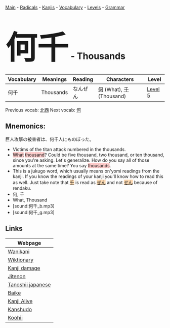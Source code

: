 <style> bigfont {font-size: 100px}</style>
[Main](../README.md) -
[Radicals](../radicals.md) -
[Kanjis](../kanjis.md) -
[Vocabulary](../vocabulary.md) -
[Levels](../levels.md) -
[Grammar](../grammar.md)
# <bigfont> 何千</bigfont> - Thousands 

| Vocabulary | Meanings | Reading | Characters | Level |
| --- | --- | --- | --- | --- |
| 何千 | Thousands | なんぜん |  [何](../kanjis/何.md) (What), [千](../kanjis/千.md) (Thousand) | [Level 5](../levels/wk_level5.md) |

Previous vocab: [北西](北西.md) Next vocab: [何](何.md) 

## Mnemonics:
巨人攻撃の被害者は、何千人にものぼった。
* Victims of the titan attack numbered in the thousands.
* <span style="background-color:#ffcccb"> What</span> <span style="background-color:#ffcccb"> thousand</span>? Could be five thousand, two thousand, or ten thousand, since you're asking. Let's generalize. How do you say all of those amounts at the same time? You say <span style="background-color:#ffcccb"> thousands</span>.
* This is a jukugo word, which usually means on'yomi readings from the kanji. If you know the readings of your kanji you'll know how to read this as well. Just take note that <span style="background-color:#fed8b1"> [千](https://jisho.org/search/千)</span> is read as <span style="background-color:#fed8b1"> [ぜん](https://jisho.org/search/ぜん)</span> and not <span style="background-color:#fed8b1"> [せん](https://jisho.org/search/せん)</span> because of rendaku.
* 何, 千
* What, Thousand
* [sound:何千_b.mp3]
* [sound:何千_g.mp3]


## Links 

| Webpage |
| --- |
| [Wanikani          ](https://www.wanikani.com/kanji/何千) |
| [Wiktionary        ](https://en.wiktionary.org/wiki/何千) |
| [Kanji damage      ](http://www.kanjidamage.com/kanji/search?utf8=✓&q=何千) |
| [Jitenon           ](https://jitenon.com/kanji/何千) |
| [Tanoshii japanese ](https://www.tanoshiijapanese.com/dictionary/kanji.cfm?k=何千) |
| [Baike             ](https://baike.baidu.com/item/何千) |
| [Kanji Alive       ](https://app.kanjialive.com/何千) |
| [Kanshudo          ](https://www.kanshudo.com/searchmn?q=何千) |
| [Koohii            ](https://kanji.koohii.com/study/kanji/何千) |
